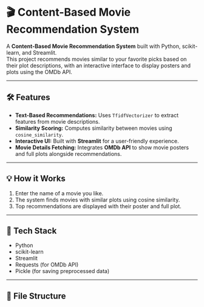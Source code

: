 # 🎬 Content-Based Movie Recommendation System

A **Content-Based Movie Recommendation System** built with Python, scikit-learn, and Streamlit.  
This project recommends movies similar to your favorite picks based on their plot descriptions, with an interactive interface to display posters and plots using the OMDb API.

---

## 🛠️ Features

- **Text-Based Recommendations:** Uses `TfidfVectorizer` to extract features from movie descriptions.
- **Similarity Scoring:** Computes similarity between movies using `cosine_similarity`.
- **Interactive UI:** Built with **Streamlit** for a user-friendly experience.
- **Movie Details Fetching:** Integrates **OMDb API** to show movie posters and full plots alongside recommendations.

---

## 💡 How it Works

1. Enter the name of a movie you like.
2. The system finds movies with similar plots using cosine similarity.
3. Top recommendations are displayed with their poster and full plot.

---

## 🧰 Tech Stack

- Python  
- scikit-learn  
- Streamlit  
- Requests (for OMDb API)  
- Pickle (for saving preprocessed data)  

---

## 📂 File Structure

